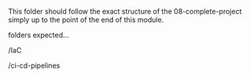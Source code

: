This folder should follow the exact structure of the 08-complete-project simply up to the point of the end of this module.

folders expected...

/IaC

/ci-cd-pipelines